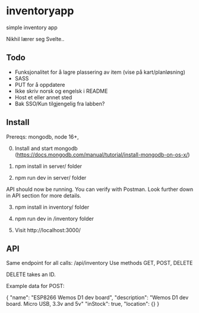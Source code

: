 # inventoryapp
simple inventory app

Nikhil lærer seg Svelte..


## Todo

- Funksjonalitet for å lagre plassering av item (vise på kart/planløsning)
- SASS
- PUT for å oppdatere
- Ikke skriv norsk og engelsk i README
- Host et eller annet sted
- Bak SSO/Kun tilgjengelig fra labben?



## Install

Prereqs: mongodb, node 16+, 

0. Install and start mongodb (https://docs.mongodb.com/manual/tutorial/install-mongodb-on-os-x/)

1. npm install in server/ folder
2. npm run dev in server/ folder

API should now be running. You can verify with Postman. Look further down in API section for more details.

3. npm install in inventory/ folder
4. npm run dev in /inventory folder

5. Visit http://localhost:3000/



## API
Same endpoint for all calls: /api/inventory
Use methods GET, POST, DELETE

DELETE takes an ID.

Example data for POST:

{
    "name": "ESP8266 Wemos D1 dev board",
    "description": "Wemos D1 dev board. Micro USB, 3.3v and 5v"
    "inStock": true,
    "location": {} 
}
